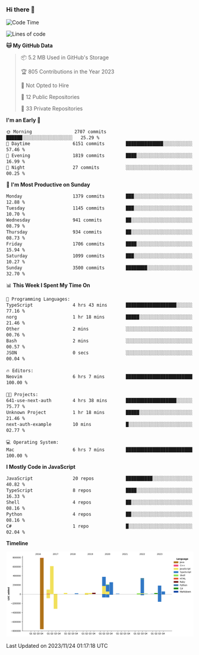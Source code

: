 ### Hi there 👋

<!--
**Clumsy-Coder/Clumsy-Coder** is a ✨ _special_ ✨ repository because its `README.md` (this file) appears on your GitHub profile.

Here are some ideas to get you started:

- 🔭 I’m currently working on ...
- 🌱 I’m currently learning ...
- 👯 I’m looking to collaborate on ...
- 🤔 I’m looking for help with ...
- 💬 Ask me about ...
- 📫 How to reach me: ...
- 😄 Pronouns: ...
- ⚡ Fun fact: ...
-->

<!-- anmol098/waka-readme-stats -->
<!--START_SECTION:waka-->
![Code Time](http://img.shields.io/badge/Code%20Time-469%20hrs%2023%20mins-blue)

![Lines of code](https://img.shields.io/badge/From%20Hello%20World%20I%27ve%20Written-3.1%20million%20lines%20of%20code-blue)

**🐱 My GitHub Data** 

> 📦 5.2 MB Used in GitHub's Storage 
 > 
> 🏆 805 Contributions in the Year 2023
 > 
> 🚫 Not Opted to Hire
 > 
> 📜 12 Public Repositories 
 > 
> 🔑 33 Private Repositories 
 > 
**I'm an Early 🐤** 

```text
🌞 Morning                2707 commits        ██████░░░░░░░░░░░░░░░░░░░   25.29 % 
🌆 Daytime                6151 commits        ██████████████░░░░░░░░░░░   57.46 % 
🌃 Evening                1819 commits        ████░░░░░░░░░░░░░░░░░░░░░   16.99 % 
🌙 Night                  27 commits          ░░░░░░░░░░░░░░░░░░░░░░░░░   00.25 % 
```
📅 **I'm Most Productive on Sunday** 

```text
Monday                   1379 commits        ███░░░░░░░░░░░░░░░░░░░░░░   12.88 % 
Tuesday                  1145 commits        ███░░░░░░░░░░░░░░░░░░░░░░   10.70 % 
Wednesday                941 commits         ██░░░░░░░░░░░░░░░░░░░░░░░   08.79 % 
Thursday                 934 commits         ██░░░░░░░░░░░░░░░░░░░░░░░   08.73 % 
Friday                   1706 commits        ████░░░░░░░░░░░░░░░░░░░░░   15.94 % 
Saturday                 1099 commits        ███░░░░░░░░░░░░░░░░░░░░░░   10.27 % 
Sunday                   3500 commits        ████████░░░░░░░░░░░░░░░░░   32.70 % 
```


📊 **This Week I Spent My Time On** 

```text
💬 Programming Languages: 
TypeScript               4 hrs 43 mins       ███████████████████░░░░░░   77.16 % 
norg                     1 hr 18 mins        █████░░░░░░░░░░░░░░░░░░░░   21.46 % 
Other                    2 mins              ░░░░░░░░░░░░░░░░░░░░░░░░░   00.76 % 
Bash                     2 mins              ░░░░░░░░░░░░░░░░░░░░░░░░░   00.57 % 
JSON                     0 secs              ░░░░░░░░░░░░░░░░░░░░░░░░░   00.04 % 

🔥 Editors: 
Neovim                   6 hrs 7 mins        █████████████████████████   100.00 % 

🐱‍💻 Projects: 
641-use-next-auth        4 hrs 38 mins       ███████████████████░░░░░░   75.77 % 
Unknown Project          1 hr 18 mins        █████░░░░░░░░░░░░░░░░░░░░   21.46 % 
next-auth-example        10 mins             █░░░░░░░░░░░░░░░░░░░░░░░░   02.77 % 

💻 Operating System: 
Mac                      6 hrs 7 mins        █████████████████████████   100.00 % 
```

**I Mostly Code in JavaScript** 

```text
JavaScript               20 repos            ██████████░░░░░░░░░░░░░░░   40.82 % 
TypeScript               8 repos             ████░░░░░░░░░░░░░░░░░░░░░   16.33 % 
Shell                    4 repos             ██░░░░░░░░░░░░░░░░░░░░░░░   08.16 % 
Python                   4 repos             ██░░░░░░░░░░░░░░░░░░░░░░░   08.16 % 
C#                       1 repo              █░░░░░░░░░░░░░░░░░░░░░░░░   02.04 % 
```



**Timeline**

![Lines of Code chart](https://raw.githubusercontent.com/Clumsy-Coder/Clumsy-Coder/main/assets/bar_graph.png)


 Last Updated on 2023/11/24 01:17:18 UTC
<!--END_SECTION:waka-->
